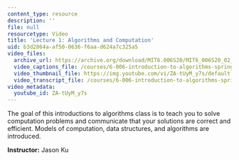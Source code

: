 ```yaml
---
content_type: resource
description: ''
file: null
resourcetype: Video
title: 'Lecture 1: Algorithms and Computation'
uid: b3d2864a-af50-0636-f6aa-d624a7c325a5
video_files:
  archive_url: https://archive.org/download/MIT6.006S20/MIT6_006S20_02_04_Lecture_1_300k.mp4
  video_captions_file: /courses/6-006-introduction-to-algorithms-spring-2020/dd0823c3851b5df3a7e0b447eaa76050_ZA-tUyM_y7s.vtt
  video_thumbnail_file: https://img.youtube.com/vi/ZA-tUyM_y7s/default.jpg
  video_transcript_file: /courses/6-006-introduction-to-algorithms-spring-2020/aed520a9bd6836052d2e2da9a797235b_ZA-tUyM_y7s.pdf
video_metadata:
  youtube_id: ZA-tUyM_y7s
---
```


The goal of this introductions to algorithms class is to teach you to solve computation problems and communicate that your solutions are correct and efficient. Models of computation, data structures, and algorithms are introduced.

**Instructor:** Jason Ku
